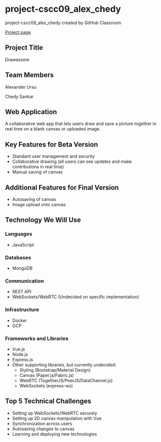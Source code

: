 # project-cscc09_alex_chedy

project-cscc09_alex_chedy created by GitHub Classroom

[Project page](https://thierrysans.me/CSCC09/project/)

## Project Title

Drawesome

## Team Members

Alexander Ursu

Chedy Sankar

## Web Application

A collaborative web app that lets users draw and save a picture together in real time on a blank canvas or uploaded image.

## Key Features for Beta Version

- Standard user management and security
- Collaborative drawing (all users can see updates and make contributions in real time)
- Manual saving of canvas

## Additional Features for Final Version

- Autosaving of canvas
- Image upload onto canvas

## Technology We Will Use

### Languages

- JavaScript

### Databases

- MongoDB

### Communication

- REST API
- WebSockets/WebRTC (Undecided on specific implementation)

### Infrastructure

- Docker
- GCP

### Frameworks and Libraries

- Vue.js
- Node.js
- Express.js
- Other supporting libraries, but currently undecided:
    - Styling (Bootstrap/Material Design)
    - Canvas (Paper.js/Fabric.js)
    - WebRTC (TogetherJS/PeerJS/DataChannel.js)
    - WebSockets (express-ws)

## Top 5 Technical Challenges

- Setting up WebSockets/WebRTC securely
- Setting up 2D canvas manipulation with Vue
- Synchronization across users
- Autosaving changes to canvas
- Learning and deploying new technologies
